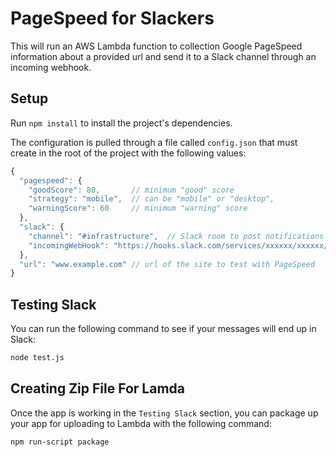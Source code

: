 # PageSpeed for Slackers

This will run an AWS Lambda function to collection Google PageSpeed information
about a provided url and send it to a Slack channel through an incoming
webhook.

## Setup

Run `npm install` to install the project's dependencies.

The configuration is pulled through a file called `config.json` that must create
in the root of the project with the following values:

```javascript
{
  "pagespeed": {
    "goodScore": 80,       // minimum "good" score
    "strategy": "mobile",  // can be "mobile" or "desktop",
    "warningScore": 60     // minimum "warning" score
  },
  "slack": {
    "channel": "#infrastructure",  // Slack room to post notifications to
    "incomingWebHook": "https://hooks.slack.com/services/xxxxxx/xxxxxx/xxxxxx"
  },
  "url": "www.example.com" // url of the site to test with PageSpeed
}

```

## Testing Slack

You can run the following command to see if your messages will end up in Slack:

```bash
node test.js
```

## Creating Zip File For Lamda

Once the app is working in the `Testing Slack` section, you can package up your
app for uploading to Lambda with the following command:

```bash
npm run-script package
```
